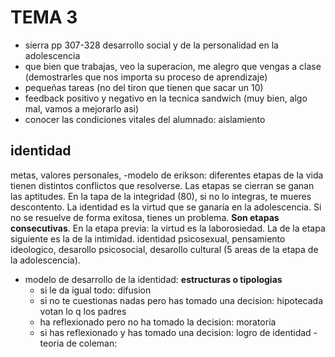 # TEMA 3
- sierra pp 307-328 desarrollo social y de la personalidad en la adolescencia
- que bien que trabajas, veo la superacion, me alegro que vengas a clase (demostrarles que nos importa su proceso de aprendizaje)
- pequeñas tareas (no del tiron que tienen que sacar un 10)
- feedback positivo y negativo en la tecnica sandwich (muy bien, algo mal, vamos a mejorarlo asi)
- conocer las condiciones vitales del alumnado: aislamiento

## identidad
metas, valores personales,
-modelo de erikson: diferentes etapas de la vida tienen distintos conflictos que resolverse. Las etapas se cierran se ganan las aptitudes. En la tapa de la integridad (80), si no lo integras, te mueres descontento. La identidad es la virtud que se ganaría en la adolescencia. Si no se resuelve de forma exitosa, tienes un problema. <b>Son etapas consecutivas</b>. En la etapa previa: la virtud es la laborosiedad. La de la etapa siguiente es la de la intimidad. 
identidad psicosexual, pensamiento ideologico, desarollo psicosocial, desarollo cultural (5 areas de la etapa de la adolescencia).
- modelo de desarrollo de la identidad: <b>estructuras o tipologias</b> 
    - si le da igual todo: difusion
    - si no te cuestionas nadas pero has tomado una decision: hipotecada votan lo q los padres
    - ha reflexionado pero no ha tomado la decision: moratoria
    - si has reflexionado y has tomado una decision: logro de identidad
-teoria de coleman: 